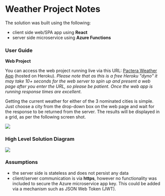 # **Weather Project Notes**

The solution was built using the following:

* client side web/SPA app using **React**
* server side microservice using **Azure Functions**

### **User Guide**

**Web Project**
 
 You can access the web project running live via this URL: [Pactera Weather App](http://pacteraweather.herokuapp.com/) (hosted on Heroku). *Please note that as this is a free Heroku "dyno" it may take 10+ seconds for the web server to spin up and present a web page after you enter the URL, so please be patient. Once the web app is running response times are excellent*.
 
Getting the current weather for either of the 3 nominated cities is simple. Just choose a city from the drop-down box on the web page and wait for the response to be returned from the server. The results will be displayed in a grid, as per the following screen shot.

![](/images/ui.png)

### **High Level Solution Diagram**

![](/images/high-level.png)

### **Assumptions**

* the server side is stateless and does not persist any data
* client/server communication is via **https**, however no functionality was included to secure the Azure microservice app key. This could be added via a mechanism such as JSON Web Token (JWT).



 
 
 
 
 
 
